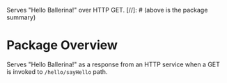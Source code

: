 Serves "Hello Ballerina!" over HTTP GET.
[//]: # (above is the package summary)

# Package Overview
Serves "Hello Ballerina!" as a response from an HTTP service when a GET is invoked to `/hello/sayHello` path.
